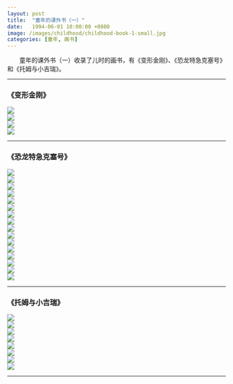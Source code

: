 ```yaml
---
layout: post
title:  "童年的课外书（一）"
date:   1994-06-01 10:00:00 +0800
image: /images/childhood/childhood-book-1-small.jpg
categories: [童年, 画书]
---
```


　　童年的课外书（一）收录了儿时的画书，有《变形金刚》、《恐龙特急克塞号》和《托姆与小吉瑞》。

------

<h3>《变形金刚》</h3>

<div class="row">
    <div class="col-md-3">
        <a href="{{site.baseurl}}/images/childhood/变形金刚1.jpg" target="_blank">
            <img class="thumbnail" src="{{site.baseurl}}/images/childhood/变形金刚1_s.jpg">
        </a>
    </div>
    <div class="col-md-3">
        <a href="{{site.baseurl}}/images/childhood/变形金刚2.jpg" target="_blank">
            <img class="thumbnail" src="{{site.baseurl}}/images/childhood/变形金刚2_s.jpg">
        </a>
    </div>
    <div class="col-md-3">
        <a href="{{site.baseurl}}/images/childhood/变形金刚3.jpg" target="_blank">
            <img class="thumbnail" src="{{site.baseurl}}/images/childhood/变形金刚3_s.jpg">
        </a>
    </div>
    <div class="col-md-3">
        <a href="{{site.baseurl}}/images/childhood/变形金刚4.jpg" target="_blank">
            <img class="thumbnail" src="{{site.baseurl}}/images/childhood/变形金刚4_s.jpg">
        </a>
    </div>
</div>

------

<h3>《恐龙特急克塞号》</h3>

<div class="row">
    <div class="col-md-3">
        <a href="{{site.baseurl}}/images/childhood/恐龙特急克赛号11.jpg" target="_blank">
            <img class="thumbnail" src="{{site.baseurl}}/images/childhood/恐龙特急克赛号11_s.jpg">
        </a>
    </div>
    <div class="col-md-3">
        <a href="{{site.baseurl}}/images/childhood/恐龙特急克赛号12.jpg" target="_blank">
            <img class="thumbnail" src="{{site.baseurl}}/images/childhood/恐龙特急克赛号12_s.jpg">
        </a>
    </div>
    <div class="col-md-3">
        <a href="{{site.baseurl}}/images/childhood/恐龙特急克赛号13.jpg" target="_blank">
            <img class="thumbnail" src="{{site.baseurl}}/images/childhood/恐龙特急克赛号13_s.jpg">
        </a>
    </div>
    <div class="col-md-3">
        <a href="{{site.baseurl}}/images/childhood/恐龙特急克赛号14.jpg" target="_blank">
            <img class="thumbnail" src="{{site.baseurl}}/images/childhood/恐龙特急克赛号14_s.jpg">
        </a>
    </div>
</div>

<div class="row">
    <div class="col-md-3">
        <a href="{{site.baseurl}}/images/childhood/恐龙特急克赛号15.jpg" target="_blank">
            <img class="thumbnail" src="{{site.baseurl}}/images/childhood/恐龙特急克赛号15_s.jpg">
        </a>
    </div>
    <div class="col-md-3">
        <a href="{{site.baseurl}}/images/childhood/恐龙特急克赛号16.jpg" target="_blank">
            <img class="thumbnail" src="{{site.baseurl}}/images/childhood/恐龙特急克赛号16_s.jpg">
        </a>
    </div>
    <div class="col-md-3">
        <a href="{{site.baseurl}}/images/childhood/恐龙特急克赛号17.jpg" target="_blank">
            <img class="thumbnail" src="{{site.baseurl}}/images/childhood/恐龙特急克赛号17_s.jpg">
        </a>
    </div>
    <div class="col-md-3">
        <a href="{{site.baseurl}}/images/childhood/恐龙特急克赛号18.jpg" target="_blank">
            <img class="thumbnail" src="{{site.baseurl}}/images/childhood/恐龙特急克赛号18_s.jpg">
        </a>
    </div>
</div>

<div class="row">
    <div class="col-md-3">
        <a href="{{site.baseurl}}/images/childhood/恐龙特急克赛号19.jpg" target="_blank">
            <img class="thumbnail" src="{{site.baseurl}}/images/childhood/恐龙特急克赛号19_s.jpg">
        </a>
    </div>
    <div class="col-md-3">
        <a href="{{site.baseurl}}/images/childhood/恐龙特急克赛号20.jpg" target="_blank">
            <img class="thumbnail" src="{{site.baseurl}}/images/childhood/恐龙特急克赛号20_s.jpg">
        </a>
    </div>
    <div class="col-md-3">
        <a href="{{site.baseurl}}/images/childhood/恐龙特急克赛号21.jpg" target="_blank">
            <img class="thumbnail" src="{{site.baseurl}}/images/childhood/恐龙特急克赛号21_s.jpg">
        </a>
    </div>
    <div class="col-md-3">
        <a href="{{site.baseurl}}/images/childhood/恐龙特急克赛号22.jpg" target="_blank">
            <img class="thumbnail" src="{{site.baseurl}}/images/childhood/恐龙特急克赛号22_s.jpg">
        </a>
    </div>
</div>

<div class="row">
    <div class="col-md-3">
        <a href="{{site.baseurl}}/images/childhood/恐龙特急克赛号23.jpg" target="_blank">
            <img class="thumbnail" src="{{site.baseurl}}/images/childhood/恐龙特急克赛号23_s.jpg">
        </a>
    </div>
    <div class="col-md-3">
        <a href="{{site.baseurl}}/images/childhood/恐龙特急克赛号24.jpg" target="_blank">
            <img class="thumbnail" src="{{site.baseurl}}/images/childhood/恐龙特急克赛号24_s.jpg">
        </a>
    </div>
    <div class="col-md-3">
        <a href="{{site.baseurl}}/images/childhood/恐龙特急克赛号25.jpg" target="_blank">
            <img class="thumbnail" src="{{site.baseurl}}/images/childhood/恐龙特急克赛号25_s.jpg">
        </a>
    </div>
    <div class="col-md-3">
        <a href="{{site.baseurl}}/images/childhood/恐龙特急克赛号4.jpg" target="_blank">
            <img class="thumbnail" src="{{site.baseurl}}/images/childhood/恐龙特急克赛号4_s.jpg">
        </a>
    </div>
</div>

------

<h3>《托姆与小吉瑞》</h3>

<div class="row">
    <div class="col-md-3">
        <a href="{{site.baseurl}}/images/childhood/托姆与小吉瑞1.jpg" target="_blank">
            <img class="thumbnail" src="{{site.baseurl}}/images/childhood/托姆与小吉瑞1_s.jpg">
        </a>
    </div>
    <div class="col-md-3">
        <a href="{{site.baseurl}}/images/childhood/托姆与小吉瑞2.jpg" target="_blank">
            <img class="thumbnail" src="{{site.baseurl}}/images/childhood/托姆与小吉瑞2_s.jpg">
        </a>
    </div>
    <div class="col-md-3">
        <a href="{{site.baseurl}}/images/childhood/托姆与小吉瑞3.jpg" target="_blank">
            <img class="thumbnail" src="{{site.baseurl}}/images/childhood/托姆与小吉瑞3_s.jpg">
        </a>
    </div>
    <div class="col-md-3">
        <a href="{{site.baseurl}}/images/childhood/托姆与小吉瑞4.jpg" target="_blank">
            <img class="thumbnail" src="{{site.baseurl}}/images/childhood/托姆与小吉瑞4_s.jpg">
        </a>
    </div>
</div>
<div class="row">
    <div class="col-md-3">
        <a href="{{site.baseurl}}/images/childhood/托姆与小吉瑞5.jpg" target="_blank">
            <img class="thumbnail" src="{{site.baseurl}}/images/childhood/托姆与小吉瑞5_s.jpg">
        </a>
    </div>
    <div class="col-md-3">
        <a href="{{site.baseurl}}/images/childhood/托姆与小吉瑞6.jpg" target="_blank">
            <img class="thumbnail" src="{{site.baseurl}}/images/childhood/托姆与小吉瑞6_s.jpg">
        </a>
    </div>
    <div class="col-md-3">
        <a href="{{site.baseurl}}/images/childhood/托姆与小吉瑞7.jpg" target="_blank">
            <img class="thumbnail" src="{{site.baseurl}}/images/childhood/托姆与小吉瑞7_s.jpg">
        </a>
    </div>
    <div class="col-md-3">
        <a href="{{site.baseurl}}/images/childhood/托姆与小吉瑞8.jpg" target="_blank">
            <img class="thumbnail" src="{{site.baseurl}}/images/childhood/托姆与小吉瑞8_s.jpg">
        </a>
    </div>
</div>

------